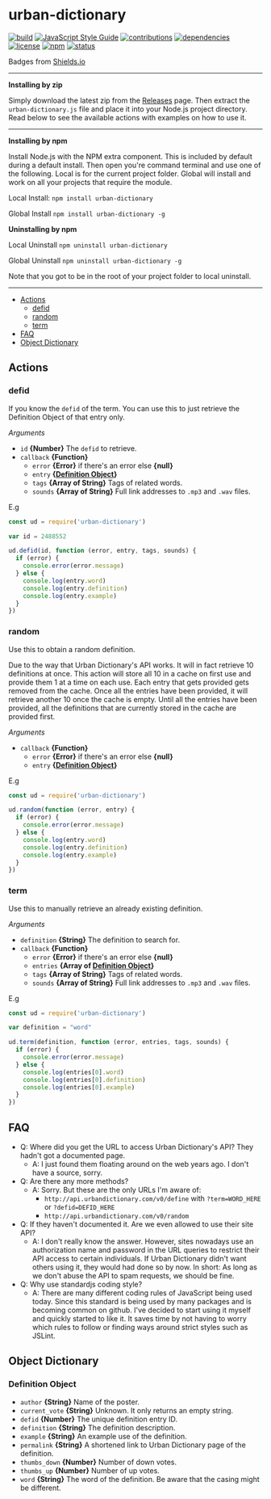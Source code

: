 # urban-dictionary
[![build](https://img.shields.io/badge/build-passing-brightgreen.svg)]()
[![JavaScript Style Guide](https://img.shields.io/badge/code_style-standard-brightgreen.svg)](https://standardjs.com)
[![contributions](https://img.shields.io/badge/contributions-welcome-brightgreen.svg)](CONTRIBUTING.md)
[![dependencies](https://img.shields.io/badge/dependencies-none-brightgreen.svg)]()
[![license](https://img.shields.io/badge/license-MIT-blue.svg)](LICENSE)
[![npm](https://img.shields.io/badge/npm-v1.0.5-blue.svg)](https://www.npmjs.com/package/urban-dictionary)
[![status](https://img.shields.io/badge/status-stable-brightgreen.svg)]()

Badges from [Shields.io](http://shields.io)

---

**Installing by zip**

Simply download the latest zip from the [Releases](https://github.com/NightfallAlicorn/urban-dictionary/releases) page. Then extract the `urban-dictionary.js` file and place it into your Node.js project directory. Read below to see the available actions with examples on how to use it.

---

**Installing by npm**

Install Node.js with the NPM extra component. This is included by default during a default install. Then open you're command terminal and use one of the following. Local is for the current project folder. Global will install and work on all your projects that require the module.

Local Install: `npm install urban-dictionary`

Global Install `npm install urban-dictionary -g`

**Uninstalling by npm**

Local Uninstall `npm uninstall urban-dictionary`

Global Uninstall `npm uninstall urban-dictionary -g`

Note that you got to be in the root of your project folder to local uninstall.

---

* [Actions](#actions)
    * [defid](#defid)
    * [random](#random)
    * [term](#search)
* [FAQ](#faq)
* [Object Dictionary](#object-dictionary)

## Actions

### defid
If you know the `defid` of the term. You can use this to just retrieve the Definition Object of that entry only.

*Arguments*

* `id` **{Number}** The `defid` to retrieve.
* `callback` **{Function}**
    * `error` **{Error}** if there's an error else **{null}**
    * `entry` **{[Definition Object](#definition-object)}**
    * `tags` **{Array of String}** Tags of related words.
    * `sounds` **{Array of String}** Full link addresses to `.mp3` and `.wav` files.

E.g

```javascript
const ud = require('urban-dictionary')

var id = 2488552

ud.defid(id, function (error, entry, tags, sounds) {
  if (error) {
    console.error(error.message)
  } else {
    console.log(entry.word)
    console.log(entry.definition)
    console.log(entry.example)
  }
})
```

### random
Use this to obtain a random definition.

Due to the way that Urban Dictionary's API works. It will in fact retrieve 10 definitions at once. This action will store all 10 in a cache on first use and provide them 1 at a time on each use. Each entry that gets provided gets removed from the cache. Once all the entries have been provided, it will retrieve another 10 once the cache is empty. Until all the entries have been provided, all the definitions that are currently stored in the cache are provided first.

*Arguments*

* `callback` **{Function}**
    * `error` **{Error}** if there's an error else **{null}**
    * `entry` **{[Definition Object](#definition-object)}**

E.g

```javascript
const ud = require('urban-dictionary')

ud.random(function (error, entry) {
  if (error) {
    console.error(error.message)
  } else {
    console.log(entry.word)
    console.log(entry.definition)
    console.log(entry.example)
  }
})
```

### term
Use this to manually retrieve an already existing definition.

*Arguments*

* `definition` **{String}** The definition to search for.
* `callback` **{Function}**
    * `error` **{Error}** if there's an error else **{null}**
    * `entries` **{Array of [Definition Object](#definition-object)}**
    * `tags` **{Array of String}** Tags of related words.
    * `sounds` **{Array of String}** Full link addresses to `.mp3` and `.wav` files.

E.g

```javascript
const ud = require('urban-dictionary')

var definition = "word"

ud.term(definition, function (error, entries, tags, sounds) {
  if (error) {
    console.error(error.message)
  } else {
    console.log(entries[0].word)
    console.log(entries[0].definition)
    console.log(entries[0].example)
  }
})
```

## FAQ

* Q: Where did you get the URL to access Urban Dictionary's API? They hadn't got a documented page.
    * A: I just found them floating around on the web years ago. I don't have a source, sorry.
* Q: Are there any more methods?
    * A: Sorry. But these are the only URLs I'm aware of:
        * `http://api.urbandictionary.com/v0/define` with `?term=WORD_HERE` or `?defid=DEFID_HERE`
        * `http://api.urbandictionary.com/v0/random`
* Q: If they haven't documented it. Are we even allowed to use their site API?
    * A: I don't really know the answer. However, sites nowadays use an authorization name and password in the URL queries to restrict their API access to certain individuals. If Urban Dictionary didn't want others using it, they would had done so by now. In short: As long as we don't abuse the API to spam requests, we should be fine.
* Q: Why use standardjs coding style?
    * A: There are many different coding rules of JavaScript being used today. Since this standard is being used by many packages and is becoming common on github. I've decided to start using it myself and quickly started to like it. It saves time by not having to worry which rules to follow or finding ways around strict styles such as JSLint.

## Object Dictionary

### Definition Object

* `author` **{String}** Name of the poster.
* `current_vote` **{String}** Unknown. It only returns an empty string.
* `defid` **{Number}** The unique definition entry ID.
* `definition` **{String}** The definition description.
* `example` **{String}** An example use of the definition.
* `permalink` **{String}** A shortened link to Urban Dictionary page of the definition.
* `thumbs_down` **{Number}** Number of down votes.
* `thumbs_up` **{Number}** Number of up votes.
* `word` **{String}** The word of the definition. Be aware that the casing might be different.
